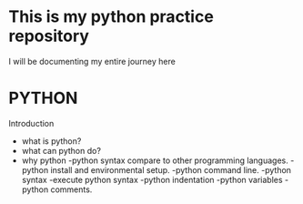 # This is my python practice repository

I will be documenting my entire journey here

# PYTHON
Introduction 
- what is python?
- what can python do?
- why python
-python syntax compare to other programming languages.
-python install and environmental setup.
-python command line.
-python syntax
-execute python syntax 
-python indentation 
-python variables 
-python comments.
